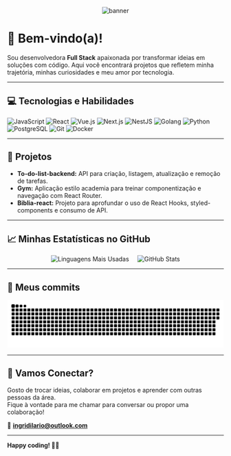 <!-- Banner -->
<p align="center">
  <img src="https://capsule-render.vercel.app/api?type=waving&color=0:8A2BE2,100:DA70D6&height=200&section=header&text=Olá,%20eu%20sou%20a%20Ingrid!&fontSize=40&fontAlign=center&fontColor=FFFFFF" alt="banner" />
</p>

# 👋 Bem-vindo(a)!

Sou desenvolvedora **Full Stack** apaixonada por transformar ideias em soluções com código. Aqui você encontrará projetos que refletem minha trajetória, minhas curiosidades e meu amor por tecnologia.

---

## 💻 Tecnologias e Habilidades

<p align="left">
  <img src="https://cdn.jsdelivr.net/gh/devicons/devicon/icons/javascript/javascript-original.svg" width="40" alt="JavaScript"/>
  <img src="https://cdn.jsdelivr.net/gh/devicons/devicon/icons/react/react-original.svg" width="40" alt="React"/>
  <img src="https://cdn.jsdelivr.net/gh/devicons/devicon/icons/vuejs/vuejs-original.svg" width="40" alt="Vue.js"/>
  <img src="https://cdn.jsdelivr.net/gh/devicons/devicon/icons/nextjs/nextjs-original.svg" width="40" alt="Next.js"/>
  <img src="https://nestjs.com/img/logo-small.svg" width="40" alt="NestJS"/>
  <img src="https://cdn.jsdelivr.net/gh/devicons/devicon/icons/go/go-original.svg" width="40" alt="Golang"/>
  <img src="https://cdn.jsdelivr.net/gh/devicons/devicon/icons/python/python-original.svg" width="40" alt="Python"/>
  <img src="https://cdn.jsdelivr.net/gh/devicons/devicon/icons/postgresql/postgresql-original.svg" width="40" alt="PostgreSQL"/>
  <img src="https://cdn.jsdelivr.net/gh/devicons/devicon/icons/git/git-original.svg" width="40" alt="Git"/>
  <img src="https://cdn.jsdelivr.net/gh/devicons/devicon/icons/docker/docker-original.svg" width="40" alt="Docker"/>
</p>


---

## 🚀 Projetos 

- **To-do-list-backend:** API para criação, listagem, atualização e remoção de tarefas.  
- **Gym:** Aplicação estilo academia para treinar componentização e navegação com React Router.  
- **Biblia-react:** Projeto para aprofundar o uso de React Hooks, styled-components e consumo de API.

---

## 📈 Minhas Estatísticas no GitHub

<p align="center">
  <img src="https://github-readme-stats.vercel.app/api/top-langs/?username=ingridglatz&layout=compact&theme=tokyonight" width="45%" alt="Linguagens Mais Usadas"/> 
  &nbsp;&nbsp;&nbsp;
  <img src="https://github-readme-stats.vercel.app/api?username=ingridglatz&show_icons=true&theme=tokyonight&count_private=true" width="45%" alt="GitHub Stats"/>
</p>


---

## 🐍 Meus commits 

<p align="center">
  <img src="https://raw.githubusercontent.com/ingridglatz/ingridglatz/refs/heads/main/dist/github-contribution-grid-snake.svg" alt="snake animation"/>
</p>


---

## 🤝 Vamos Conectar?

Gosto de trocar ideias, colaborar em projetos e aprender com outras pessoas da área.  
Fique à vontade para me chamar para conversar ou propor uma colaboração!

📧 **ingridilario@outlook.com**

---

**Happy coding! 🚀✨**
